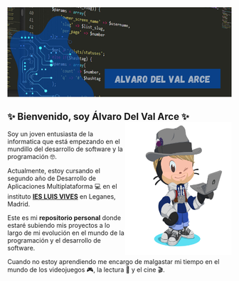 <img src="resources/images/banner.png">

##  ✨ Bienvenido, soy Álvaro Del Val Arce ✨ <img src="resources/images/octogato.png" width="240" height="300" align=right>


Soy un joven entusiasta de la informatica que está empezando en el mundillo del desarrollo de software y la programación 🤓.

Actualmente, estoy cursando el segundo año de Desarrollo de Aplicaciones Multiplataforma 💻 en el instituto **[IES LUIS VIVES]** en Leganes, Madrid.

[IES LUIS VIVES]: https://www.iesluisvives.es/

Este es mi **repositorio personal** donde estaré subiendo mis proyectos a lo largo de mi evolución en el mundo de la programación y el desarrollo de software.

Cuando no estoy aprendiendo me encargo de malgastar mi tiempo en el mundo de los videojuegos 🎮, la lectura 📘 y el cine 🎬.



